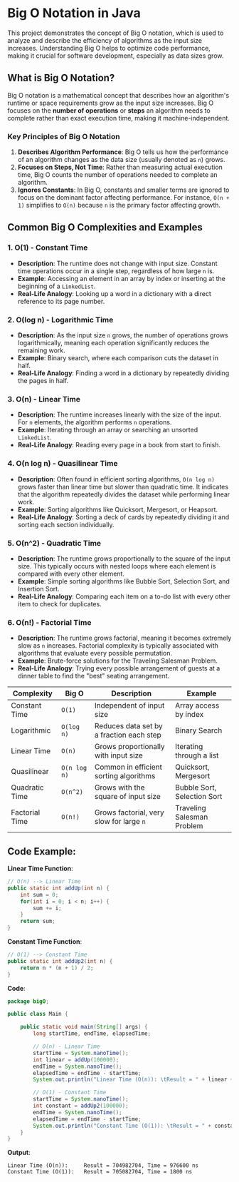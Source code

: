 # Big O Notation in Java

This project demonstrates the concept of Big O notation, which is used to analyze and describe the efficiency of algorithms as the input size increases. Understanding Big O helps to optimize code performance, making it crucial for software development, especially as data sizes grow.

## What is Big O Notation?

Big O notation is a mathematical concept that describes how an algorithm's runtime or space requirements grow as the input size increases. Big O focuses on the **number of operations** or **steps** an algorithm needs to complete rather than exact execution time, making it machine-independent.

### Key Principles of Big O Notation

1. **Describes Algorithm Performance**: Big O tells us how the performance of an algorithm changes as the data size (usually denoted as `n`) grows.
2. **Focuses on Steps, Not Time**: Rather than measuring actual execution time, Big O counts the number of operations needed to complete an algorithm.
3. **Ignores Constants**: In Big O, constants and smaller terms are ignored to focus on the dominant factor affecting performance. For instance, `O(n + 1)` simplifies to `O(n)` because `n` is the primary factor affecting growth.

## Common Big O Complexities and Examples

### 1. **O(1) - Constant Time**
- **Description**: The runtime does not change with input size. Constant time operations occur in a single step, regardless of how large `n` is.
- **Example**: Accessing an element in an array by index or inserting at the beginning of a `LinkedList`.
- **Real-Life Analogy**: Looking up a word in a dictionary with a direct reference to its page number.

### 2. **O(log n) - Logarithmic Time**
- **Description**: As the input size `n` grows, the number of operations grows logarithmically, meaning each operation significantly reduces the remaining work.
- **Example**: Binary search, where each comparison cuts the dataset in half.
- **Real-Life Analogy**: Finding a word in a dictionary by repeatedly dividing the pages in half.

### 3. **O(n) - Linear Time**
- **Description**: The runtime increases linearly with the size of the input. For `n` elements, the algorithm performs `n` operations.
- **Example**: Iterating through an array or searching an unsorted `LinkedList`.
- **Real-Life Analogy**: Reading every page in a book from start to finish.

### 4. **O(n log n) - Quasilinear Time**
- **Description**: Often found in efficient sorting algorithms, `O(n log n)` grows faster than linear time but slower than quadratic time. It indicates that the algorithm repeatedly divides the dataset while performing linear work.
- **Example**: Sorting algorithms like Quicksort, Mergesort, or Heapsort.
- **Real-Life Analogy**: Sorting a deck of cards by repeatedly dividing it and sorting each section individually.

### 5. **O(n^2) - Quadratic Time**
- **Description**: The runtime grows proportionally to the square of the input size. This typically occurs with nested loops where each element is compared with every other element.
- **Example**: Simple sorting algorithms like Bubble Sort, Selection Sort, and Insertion Sort.
- **Real-Life Analogy**: Comparing each item on a to-do list with every other item to check for duplicates.

### 6. **O(n!) - Factorial Time**
- **Description**: The runtime grows factorial, meaning it becomes extremely slow as `n` increases. Factorial complexity is typically associated with algorithms that evaluate every possible permutation.
- **Example**: Brute-force solutions for the Traveling Salesman Problem.
- **Real-Life Analogy**: Trying every possible arrangement of guests at a dinner table to find the "best" seating arrangement.

| Complexity     | Big O        | Description                              | Example                     |
|----------------|--------------|------------------------------------------|-----------------------------|
| Constant Time  | `O(1)`       | Independent of input size                | Array access by index       |
| Logarithmic    | `O(log n)`   | Reduces data set by a fraction each step | Binary Search               |
| Linear Time    | `O(n)`       | Grows proportionally with input size     | Iterating through a list    |
| Quasilinear    | `O(n log n)` | Common in efficient sorting algorithms   | Quicksort, Mergesort        |
| Quadratic Time | `O(n^2)`     | Grows with the square of input size      | Bubble Sort, Selection Sort |
| Factorial Time | `O(n!)`      | Grows factorial, very slow for large `n` | Traveling Salesman Problem  |

## Code Example:

**Linear Time Function**:
```java
// O(n) --> Linear Time
public static int addUp(int n) {
    int sum = 0;
    for(int i = 0; i < n; i++) {
        sum += i;
    }
    return sum;
}
```

**Constant Time Function**:
```java
// O(1) --> Constant Time
public static int addUp2(int n) {
    return n * (n + 1) / 2;
}
```

**Code**:
```java
package bigO;

public class Main {

    public static void main(String[] args) {
        long startTime, endTime, elapsedTime;

        // O(n) - Linear Time
        startTime = System.nanoTime();
        int linear = addUp(100000);
        endTime = System.nanoTime();
        elapsedTime = endTime - startTime;
        System.out.println("Linear Time (O(n)): \tResult = " + linear + ", Time = " + elapsedTime + " ns");

        // O(1) - Constant Time
        startTime = System.nanoTime();
        int constant = addUp2(100000);
        endTime = System.nanoTime();
        elapsedTime = endTime - startTime;
        System.out.println("Constant Time (O(1)): \tResult = " + constant + ", Time = " + elapsedTime + " ns");
    }
}
```

**Output**:
```
Linear Time (O(n)): 	Result = 704982704, Time = 976600 ns
Constant Time (O(1)): 	Result = 705082704, Time = 1800 ns
```